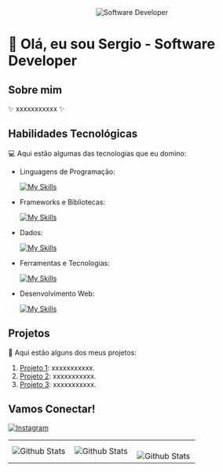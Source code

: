 <div align="center">
  <img src="https://i.pinimg.com/originals/0f/25/e4/0f25e4668c1c7740b5ed41835339d67f.gif" alt="Software Developer">
</div>

# 🚀 Olá, eu sou Sergio - Software Developer 

## Sobre mim

✨ xxxxxxxxxxx ✨

## Habilidades Tecnológicas

💻 Aqui estão algumas das tecnologias que eu domino:

-  Linguagens de Programação: 

    [![My Skills](https://skillicons.dev/icons?i=php,javascript,python)](https://skillicons.dev)
- Frameworks e Bibliotecas: 

    [![My Skills](https://skillicons.dev/icons?i=laravel,react,django)](https://skillicons.dev)
- Dados: 

    [![My Skills](https://skillicons.dev/icons?i=mysql)](https://skillicons.dev)
- Ferramentas e Tecnologias: 

    [![My Skills](https://skillicons.dev/icons?i=git,visualstudio,postman)](https://skillicons.dev)
- Desenvolvimento Web:

    [![My Skills](https://skillicons.dev/icons?i=php,html,css,javascript)](https://skillicons.dev) 
## Projetos 

🎨 Aqui estão alguns dos meus projetos:

1. [Projeto 1](https://github.com/[seu-usuario]/projeto1): xxxxxxxxxxx.
2. [Projeto 2](https://github.com/[seu-usuario]/projeto2): xxxxxxxxxxx.
3. [Projeto 3](https://github.com/[seu-usuario]/projeto3): xxxxxxxxxxx.


## Vamos Conectar!

[![Instagram](https://img.shields.io/badge/-sergio-purple?style=flat-square&logo=Instagram&logoColor=white&link={Link})](https://www.instagram.com/dev.sergioferreira/?next=%2F)

<table>
  <tr>
    <td>
      <img
        align="left"
        src="https://github-readme-stats.vercel.app/api?username=sergioferreiira&theme=dark&hide_border=false&include_all_commits=true"
        alt="Github Stats"
      />
    </td>
    <td>
      <img
        align="left"
        src="https://github-readme-stats.vercel.app/api/top-langs/?username=sergioferreiira&theme=dark&hide_border=false&include_all_commits=true&count_private=true&layout=compact"
        alt="Github Stats"
      />
    </td>
    <td>
      <br />
      <img
        align="left"
        src="https://github-readme-streak-stats.herokuapp.com/?user=sergioferreiira&theme=dark&hide_border=false"
        alt="Github Stats"
      />
    </td>
  </tr>
</table>



	
